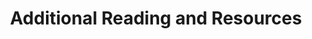 ---
_db_id: 854
content_type: topic
ready: true
tags:
- design-thinking
- design-thinking-sprint
title: Additional Reading and Resources
---